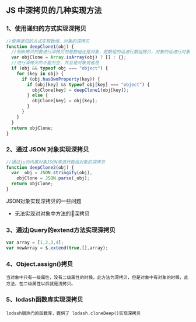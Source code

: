## JS 中深拷贝的几种实现方法

### 1、使用递归的方式实现深拷贝

```js
//使用递归的方式实现数组、对象的深拷贝
function deepClone1(obj) {
  //判断拷贝的要进行深拷贝的是数组还是对象，是数组的话进行数组拷贝，对象的话进行对象拷贝
  var objClone = Array.isArray(obj) ? [] : {};
  //进行深拷贝的不能为空，并且是对象或者是
  if (obj && typeof obj === "object") {
    for (key in obj) {
      if (obj.hasOwnProperty(key)) {
        if (obj[key] && typeof obj[key] === "object") {
          objClone[key] = deepClone1(obj[key]);
        } else {
          objClone[key] = obj[key];
        }
      }
    }
  }
  return objClone;
}
```

### 2、通过 JSON 对象实现深拷贝

```js
//通过js的内置对象JSON来进行数组对象的深拷贝
function deepClone2(obj) {
  var _obj = JSON.stringify(obj),
    objClone = JSON.parse(_obj);
  return objClone;
}
```
JSON对象实现深拷贝的一些问题
* 无法实现对对象中方法的深拷贝
### 3、通过jQuery的extend方法实现深拷贝
```js
var array = [1,2,3,4];
var newArray = $.extend(true,[],array);
```

### 4、Object.assign()拷贝 
```
当对象中只有一级属性，没有二级属性的时候，此方法为深拷贝，但是对象中有对象的时候，此方法，在二级属性以后就是浅拷贝。
```
### 5、lodash函数库实现深拷贝
```
lodash很热门的函数库，提供了 lodash.cloneDeep()实现深拷贝
```

